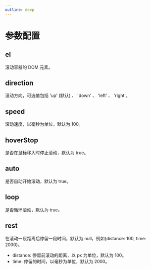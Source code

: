 ```yaml
---
outline: deep
---
```


# 参数配置

## el

滚动容器的 DOM 元素。

## direction

滚动方向，可选值包括 'up' (默认) 、 'down' 、 'left' 、 'right'。

## speed

滚动速度，以毫秒为单位，默认为 100。

## hoverStop

是否在鼠标移入时停止滚动，默认为 true。

## auto

是否自动开始滚动，默认为 true。

## loop

是否循环滚动，默认为 true。

## rest

在滚动一段距离后停留一段时间，默认为 null，例如{distance: 100, time: 2000}。

- distance: 停留前滚动的距离，以 px 为单位，默认为 100。
- time: 停留的时间，以毫秒为单位，默认为 2000。
